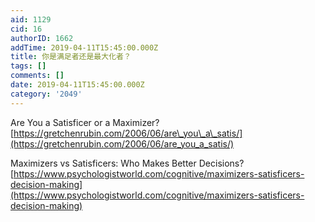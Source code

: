 ```yaml
---
aid: 1129
cid: 16
authorID: 1662
addTime: 2019-04-11T15:45:00.000Z
title: 你是满足者还是最大化者？
tags: []
comments: []
date: 2019-04-11T15:45:00.000Z
category: '2049'
---
```


Are You a Satisficer or a Maximizer?  
[https://gretchenrubin.com/2006/06/are\_you\_a\_satis/](https://gretchenrubin.com/2006/06/are_you_a_satis/)

Maximizers vs Satisficers: Who Makes Better Decisions?  
[https://www.psychologistworld.com/cognitive/maximizers-satisficers-decision-making](https://www.psychologistworld.com/cognitive/maximizers-satisficers-decision-making)
